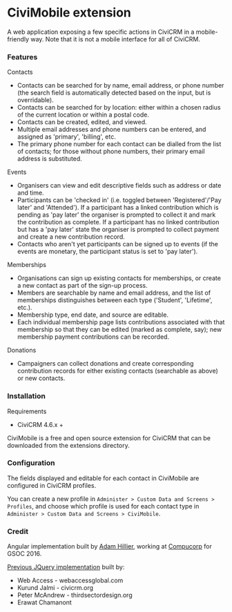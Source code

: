 # CiviMobile extension

A web application exposing a few specific actions in CiviCRM in a mobile-friendly way. Note that it is not a mobile interface for all of CiviCRM.

### Features

Contacts

- Contacts can be searched for by name, email address, or phone number (the search field is automatically detected based on the input, but is overridable).
- Contacts can be searched for by location: either within a chosen radius of the current location or within a postal code.
- Contacts can be created, edited, and viewed.
- Multiple email addresses and phone numbers can be entered, and assigned as 'primary', 'billing', etc.
- The primary phone number for each contact can be dialled from the list of contacts; for those without phone numbers, their primary email address is substituted.

Events

- Organisers can view and edit descriptive fields such as address or date and time.
- Participants can be 'checked in' (i.e. toggled between 'Registered'/'Pay later' and 'Attended'). If a participant has a linked contribution which is pending as 'pay later' the organiser is prompted to collect it and mark the contribution as complete. If a participant has no linked contribution but has a 'pay later' state the organiser is prompted to collect payment and create a new contribution record.
- Contacts who aren't yet participants can be signed up to events (if the events are monetary, the participant status is set to 'pay later').

Memberships

- Organisations can sign up existing contacts for memberships, or create a new contact as part of the sign-up process.
- Members are searchable by name and email address, and the list of memberships distinguishes between each type ('Student', 'Lifetime', etc.).
- Membership type, end date, and source are editable.
- Each individual membership page lists contributions associated with that membership so that they can be edited (marked as complete, say); new membership payment contributions can be recorded.

Donations

- Campaigners can collect donations and create corresponding contribution records for either existing contacts (searchable as above) or new contacts.

### Installation

Requirements

- CiviCRM 4.6.x +

CiviMobile is a free and open source extension for CiviCRM that can be downloaded from the extensions directory.

### Configuration

The fields displayed and editable for each contact in CiviMobile are configured in CiviCRM profiles.

You can create a new profile in `Administer > Custom Data and Screens >   Profiles`, and choose which profile is used for each contact type in `Administer > Custom Data and Screens > CiviMobile`.

### Credit

Angular implementation built by [Adam Hillier](https://github.com/AdamHillier), working at [Compucorp](https://github.com/compucorp) for GSOC 2016.

[Previous JQuery implementation](https://github.com/webaccess/com.webaccessglobal.module.civimobile) built by:

- Web Access        - webaccessglobal.com
- Kurund Jalmi      - civicrm.org
- Peter McAndrew    - thirdsectordesign.org
- Erawat Chamanont

